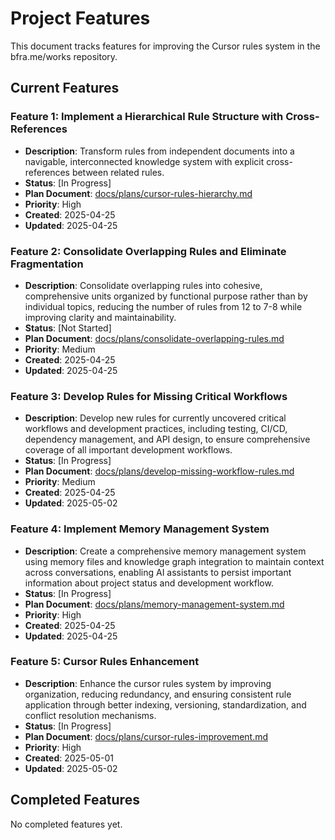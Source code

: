 # Project Features

This document tracks features for improving the Cursor rules system in the bfra.me/works repository.

## Current Features

### Feature 1: Implement a Hierarchical Rule Structure with Cross-References

- **Description**: Transform rules from independent documents into a navigable, interconnected knowledge system with explicit cross-references between related rules.
- **Status**: [In Progress]
- **Plan Document**: [docs/plans/cursor-rules-hierarchy.md](plans/cursor-rules-hierarchy.md)
- **Priority**: High
- **Created**: 2025-04-25
- **Updated**: 2025-04-25

### Feature 2: Consolidate Overlapping Rules and Eliminate Fragmentation

- **Description**: Consolidate overlapping rules into cohesive, comprehensive units organized by functional purpose rather than by individual topics, reducing the number of rules from 12 to 7-8 while improving clarity and maintainability.
- **Status**: [Not Started]
- **Plan Document**: [docs/plans/consolidate-overlapping-rules.md](plans/consolidate-overlapping-rules.md)
- **Priority**: Medium
- **Created**: 2025-04-25
- **Updated**: 2025-04-25

### Feature 3: Develop Rules for Missing Critical Workflows

- **Description**: Develop new rules for currently uncovered critical workflows and development practices, including testing, CI/CD, dependency management, and API design, to ensure comprehensive coverage of all important development workflows.
- **Status**: [In Progress]
- **Plan Document**: [docs/plans/develop-missing-workflow-rules.md](plans/develop-missing-workflow-rules.md)
- **Priority**: Medium
- **Created**: 2025-04-25
- **Updated**: 2025-05-02

### Feature 4: Implement Memory Management System

- **Description**: Create a comprehensive memory management system using memory files and knowledge graph integration to maintain context across conversations, enabling AI assistants to persist important information about project status and development workflow.
- **Status**: [In Progress]
- **Plan Document**: [docs/plans/memory-management-system.md](plans/memory-management-system.md)
- **Priority**: High
- **Created**: 2025-04-25
- **Updated**: 2025-04-25

### Feature 5: Cursor Rules Enhancement

- **Description**: Enhance the cursor rules system by improving organization, reducing redundancy, and ensuring consistent rule application through better indexing, versioning, standardization, and conflict resolution mechanisms.
- **Status**: [In Progress]
- **Plan Document**: [docs/plans/cursor-rules-improvement.md](plans/cursor-rules-improvement.md)
- **Priority**: High
- **Created**: 2025-05-01
- **Updated**: 2025-05-02

## Completed Features

No completed features yet.
